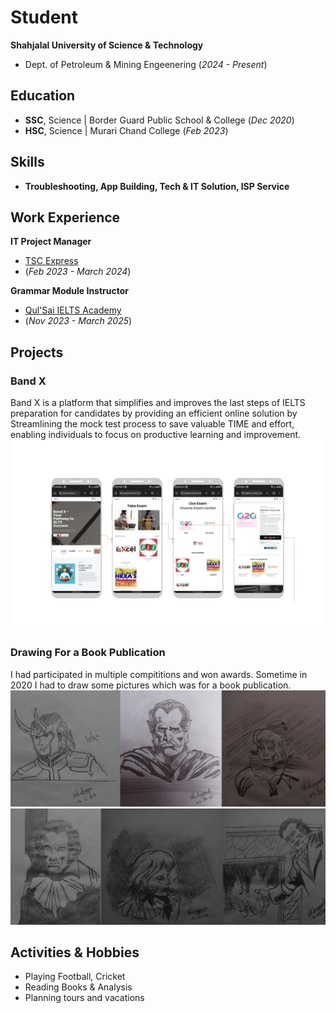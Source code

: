 # Student
**Shahjalal University of Science & Technology**
- Dept. of Petroleum & Mining Engeenering (_2024 - Present_)

## Education
- **SSC**, Science | Border Guard Public School & College (_Dec 2020_)								       		
- **HSC**, Science | Murari Chand College (_Feb 2023_)	 			        		

## Skills
- **Troubleshooting, App Building, Tech & IT Solution, ISP Service**

## Work Experience
**IT Project Manager**
-  [TSC Express](https://www.tscexpressbd.com/)
-  (_Feb 2023 - March 2024_)

**Grammar Module Instructor**
-  [Qul'Sai IELTS Academy](https://www.facebook.com/qulsai)
-  (_Nov 2023 - March 2025_)

## Projects
### Band X
Band X is a platform that simplifies and improves the last steps of IELTS preparation for candidates by providing an efficient online solution by Streamlining the mock test process to save valuable  TIME  and effort, enabling individuals to focus on productive learning and improvement.
![Band X](/assets/img/bandx.webp)

### Drawing For a Book Publication
I had participated in multiple compititions and won awards. Sometime in 2020 I had to draw some pictures which was for a book publication.
![Drawing 01](/assets/img/drawing1.webp)
![Drawing 02](/assets/img/drawing2.webp)

## Activities & Hobbies
- Playing Football, Cricket
- Reading Books & Analysis
- Planning tours and vacations

